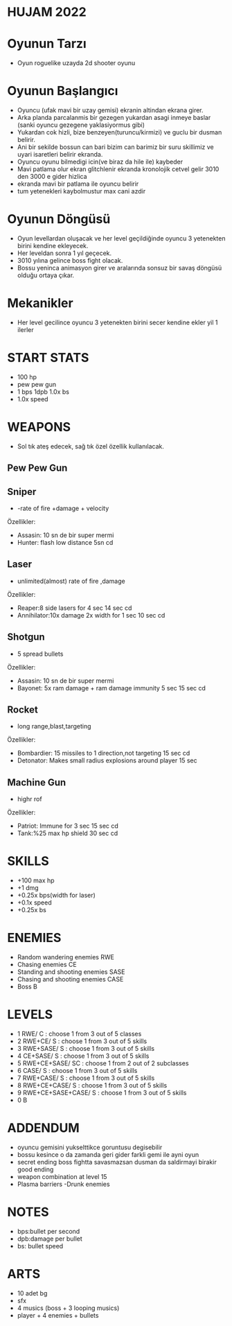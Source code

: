 # HUJAM 2022
# Oyunun Tarzı
- Oyun roguelike uzayda 2d shooter oyunu
# Oyunun Başlangıcı
- Oyuncu (ufak mavi bir uzay gemisi) ekranin altindan ekrana girer.
- Arka planda parcalanmis bir gezegen yukardan asagi inmeye baslar (sanki oyuncu gezegene yaklasiyormus gibi)
- Yukardan cok hizli, bize benzeyen(turuncu/kirmizi) ve guclu bir dusman belirir.
- Ani bir sekilde bossun can bari bizim can barimiz bir suru skillimiz ve uyari isaretleri belirir ekranda.
- Oyuncu oyunu bilmedigi icin(ve biraz da hile ile) kaybeder
- Mavi patlama olur ekran glitchlenir ekranda kronolojik cetvel gelir 3010 den 3000 e gider hizlica
- ekranda mavi bir patlama ile oyuncu belirir
- tum yetenekleri kaybolmustur max cani azdir

# Oyunun Döngüsü
- Oyun levellardan oluşacak ve her level geçildiğinde oyuncu 3 yetenekten birini kendine ekleyecek.
- Her leveldan sonra 1 yıl geçecek.
- 3010 yılına gelince boss fight olacak.
- Bossu yeninca animasyon girer ve aralarında sonsuz bir savaş döngüsü olduğu ortaya çıkar.

# Mekanikler
- Her level gecilince oyuncu 3 yetenekten birini secer kendine ekler yil 1 ilerler


# START STATS
- 100 hp
- pew pew gun
- 1 bps 1dpb 1.0x bs 
- 1.0x speed

# WEAPONS 
- Sol tık ateş edecek, sağ tık özel özellik kullanılacak.
## Pew Pew Gun
## Sniper 
  - -rate of fire +damage + velocity
  
  Özellikler:
  - Assasin: 10 sn de bir super mermi 
  - Hunter: flash low distance 5sn cd
## Laser 
  - unlimited(almost) rate of fire ,damage
  
  Özellikler:
  - Reaper:8 side lasers for 4 sec 14 sec cd
  - Annihilator:10x damage 2x width for 1 sec 10 sec cd
## Shotgun 
  - 5 spread bullets
  
  Özellikler:
  - Assasin: 10 sn de bir super mermi 
  - Bayonet: 5x ram damage + ram damage immunity 5 sec 15 sec cd
## Rocket  
  - long range,blast,targeting
  
  Özellikler:
  - Bombardier: 15 missiles to 1 direction,not targeting 15 sec cd 
  - Detonator: Makes small radius explosions around player 15 sec
## Machine Gun  
  - highr rof
  
  Özellikler:
  - Patriot: Immune for 3 sec 15 sec cd
  - Tank:%25 max hp shield 30 sec cd
   

# SKILLS
- +100 max hp
- +1 dmg
- +0.25x bps(width for laser)
- +0.1x speed
- +0.25x bs

# ENEMIES
- Random wandering enemies   RWE
- Chasing enemies   CE
- Standing and shooting enemies    SASE
- Chasing and shooting enemies    CASE
- Boss B

# LEVELS

- 1 RWE/  C : choose 1 from 3 out of 5 classes
- 2 RWE+CE/ S : choose 1 from 3 out of 5 skills
- 3 RWE+SASE/ S : choose 1 from 3 out of 5 skills
- 4 CE+SASE/ S : choose 1 from 3 out of 5 skills
- 5 RWE+CE+SASE/ SC : choose 1 from 2 out of 2 subclasses
- 6 CASE/ S : choose 1 from 3 out of 5 skills
- 7 RWE+CASE/ S : choose 1 from 3 out of 5 skills
- 8 RWE+CE+CASE/ S : choose 1 from 3 out of 5 skills
- 9 RWE+CE+SASE+CASE/ S : choose 1 from 3 out of 5 skills
- 0 B

# ADDENDUM
- oyuncu gemisini yukselttikce goruntusu degisebilir
- bossu kesince o da zamanda geri gider farkli gemi ile ayni oyun
- secret ending boss fightta savasmazsan dusman da saldirmayi birakir good ending
- weapon combination at level 15
- Plasma barriers
-Drunk enemies

# NOTES
- bps:bullet per second
- dpb:damage per bullet
- bs: bullet speed 

# ARTS

- 10 adet bg
- sfx
- 4 musics (boss + 3 looping musics)
- player + 4 enemies + bullets

